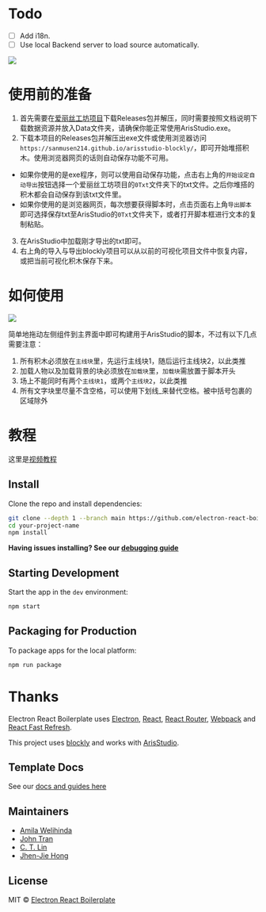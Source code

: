 
# Todo

- [ ] Add i18n.
- [ ] Use local Backend server to load source automatically.

<img src="https://github.com/sanmusen214/arisstudio-blockly/blob/main/src/renderer/media/document/cover.png"></img>

# 使用前的准备

1. 首先需要在<a href="https://github.com/Tualin14/ArisStudio">爱丽丝工坊项目</a>下载Releases包并解压，同时需要按照文档说明下载数据资源并放入Data文件夹，请确保你能正常使用ArisStudio.exe。
2. 下载本项目的Releases包并解压出exe文件或使用浏览器访问`https://sanmusen214.github.io/arisstudio-blockly/`，即可开始堆搭积木。使用浏览器网页的话则自动保存功能不可用。
  - 如果你使用的是exe程序，则可以使用自动保存功能，点击右上角的`开始设定自动导出`按钮选择一个爱丽丝工坊项目的`0Txt`文件夹下的txt文件。之后你堆搭的积木都会自动保存到该txt文件里。
  - 如果你使用的是浏览器网页，每次想要获得脚本时，点击页面右上角`导出脚本`即可选择保存txt至ArisStudio的`0Txt`文件夹下，或者打开脚本框进行文本的复制粘贴。
3. 在ArisStudio中加载刚才导出的txt即可。
4. 右上角的导入与导出blockly项目可以从以前的可视化项目文件中恢复内容，或把当前可视化积木保存下来。


# 如何使用

<img src="https://github.com/sanmusen214/arisstudio-blockly/blob/main/src/renderer/media/document/easystart.png"></img>

简单地拖动左侧组件到主界面中即可构建用于ArisStudio的脚本，不过有以下几点需要注意：

1. 所有积木必须放在`主线块`里，先运行主线块1，随后运行主线块2，以此类推
2. 加载人物以及加载背景的块必须放在`加载块`里，`加载块`需放置于脚本开头
3. 场上不能同时有两个`主线块1`，或两个`主线块2`，以此类推
4. 所有文字块里尽量不含空格，可以使用下划线_来替代空格。被中括号包裹的区域除外

# 教程

这里是<a href="https://www.bilibili.com/video/BV1As4y1h79u/?spm_id_from=333.999.0.0">视频教程</a>

## Install

Clone the repo and install dependencies:

```bash
git clone --depth 1 --branch main https://github.com/electron-react-boilerplate/electron-react-boilerplate.git your-project-name
cd your-project-name
npm install
```

**Having issues installing? See our [debugging guide](https://github.com/electron-react-boilerplate/electron-react-boilerplate/issues/400)**

## Starting Development

Start the app in the `dev` environment:

```bash
npm start
```

## Packaging for Production

To package apps for the local platform:

```bash
npm run package
```
# Thanks

<p>
  Electron React Boilerplate uses <a href="https://electron.atom.io/">Electron</a>, <a href="https://facebook.github.io/react/">React</a>, <a href="https://github.com/reactjs/react-router">React Router</a>, <a href="https://webpack.js.org/">Webpack</a> and <a href="https://www.npmjs.com/package/react-refresh">React Fast Refresh</a>.

  This project uses <a href="https://github.com/google/blockly">blockly</a> and works with <a href="https://github.com/Tualin14/ArisStudio">ArisStudio</a>.
</p>

## Template Docs

See our [docs and guides here](https://electron-react-boilerplate.js.org/docs/installation)

## Maintainers

- [Amila Welihinda](https://github.com/amilajack)
- [John Tran](https://github.com/jooohhn)
- [C. T. Lin](https://github.com/chentsulin)
- [Jhen-Jie Hong](https://github.com/jhen0409)

## License

MIT © [Electron React Boilerplate](https://github.com/electron-react-boilerplate)

[github-actions-status]: https://github.com/electron-react-boilerplate/electron-react-boilerplate/workflows/Test/badge.svg
[github-actions-url]: https://github.com/electron-react-boilerplate/electron-react-boilerplate/actions
[github-tag-image]: https://img.shields.io/github/tag/electron-react-boilerplate/electron-react-boilerplate.svg?label=version
[github-tag-url]: https://github.com/electron-react-boilerplate/electron-react-boilerplate/releases/latest
[stackoverflow-img]: https://img.shields.io/badge/stackoverflow-electron_react_boilerplate-blue.svg
[stackoverflow-url]: https://stackoverflow.com/questions/tagged/electron-react-boilerplate
